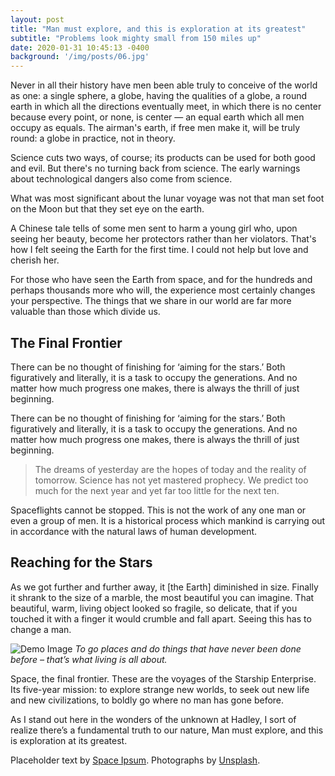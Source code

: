 ```yaml
---
layout: post
title: "Man must explore, and this is exploration at its greatest"
subtitle: "Problems look mighty small from 150 miles up"
date: 2020-01-31 10:45:13 -0400
background: '/img/posts/06.jpg'
---
```


Never in all their history have men been able truly to conceive of the world as one: a single sphere, a globe, having the qualities of a globe, a round earth in which all the directions eventually meet, in which there is no center because every point, or none, is center — an equal earth which all men occupy as equals. The airman's earth, if free men make it, will be truly round: a globe in practice, not in theory.


Science cuts two ways, of course; its products can be used for both good and evil. But there's no turning back from science. The early warnings about technological dangers also come from science.


What was most significant about the lunar voyage was not that man set foot on the Moon but that they set eye on the earth.


A Chinese tale tells of some men sent to harm a young girl who, upon seeing her beauty, become her protectors rather than her violators. That's how I felt seeing the Earth for the first time. I could not help but love and cherish her.


For those who have seen the Earth from space, and for the hundreds and perhaps thousands more who will, the experience most certainly changes your perspective. The things that we share in our world are far more valuable than those which divide us.


## The Final Frontier

There can be no thought of finishing for ‘aiming for the stars.’ Both figuratively and literally, it is a task to occupy the generations. And no matter how much progress one makes, there is always the thrill of just beginning.


There can be no thought of finishing for ‘aiming for the stars.’ Both figuratively and literally, it is a task to occupy the generations. And no matter how much progress one makes, there is always the thrill of just beginning.


> The dreams of yesterday are the hopes of today and the reality of tomorrow. Science has not yet mastered prophecy. We predict too much for the next year and yet far too little for the next ten.

Spaceflights cannot be stopped. This is not the work of any one man or even a group of men. It is a historical process which mankind is carrying out in accordance with the natural laws of human development.


## Reaching for the Stars

As we got further and further away, it [the Earth] diminished in size. Finally it shrank to the size of a marble, the most beautiful you can imagine. That beautiful, warm, living object looked so fragile, so delicate, that if you touched it with a finger it would crumble and fall apart. Seeing this has to change a man.


![Demo Image](https://source.unsplash.com/Mn9Fa_wQH-M/800x450)
*To go places and do things that have never been done before – that’s what living is all about.*

Space, the final frontier. These are the voyages of the Starship Enterprise. Its five-year mission: to explore strange new worlds, to seek out new life and new civilizations, to boldly go where no man has gone before.


As I stand out here in the wonders of the unknown at Hadley, I sort of realize there’s a fundamental truth to our nature, Man must explore, and this is exploration at its greatest.


Placeholder text by [Space Ipsum](http://spaceipsum.com/). Photographs by [Unsplash](https://unsplash.com/).
